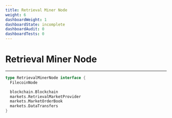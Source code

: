 ```yaml
---
title: Retrieval Miner Node
weight: 6
dashboardWeight: 1
dashboardState: incomplete
dashboardAudit: 0
dashboardTests: 0
---
```


# Retrieval Miner Node
---

```go
type RetrievalMinerNode interface {
  FilecoinNode

  blockchain.Blockchain
  markets.RetrievalMarketProvider
  markets.MarketOrderBook
  markets.DataTransfers
}
```
